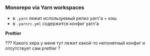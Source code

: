 ### Monorepo via Yarn workspaces

- в `.yarn` лежит используемый релиз yarn'а + кэш
- в `.yarnrc.yml` содержится конфиг yarn'а

**Prettier**

??? Какого хера у меня тут лежит какой-то непонятный конфиг и отсутствует сам prettier ?
